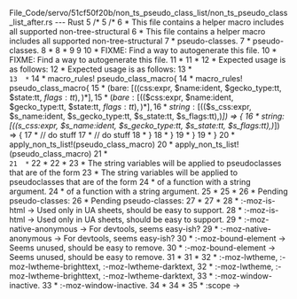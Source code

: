 File_Code/servo/51cf50f20b/non_ts_pseudo_class_list/non_ts_pseudo_class_list_after.rs --- Rust
 5 /*                                                                                                                                                         5 /*
 6  * This file contains a helper macro includes all supported non-tree-structural                                                                            6  * This file contains a helper macro includes all supported non-tree-structural
 7  * pseudo-classes.                                                                                                                                         7  * pseudo-classes.
 8  *                                                                                                                                                         8  *
 9                                                                                                                                                            9 
10  * FIXME: Find a way to autogenerate this file.                                                                                                           10  * FIXME: Find a way to autogenerate this file.
11  *                                                                                                                                                        11  *
12  * Expected usage is as follows:                                                                                                                          12  * Expected usage is as follows:
13  * ```                                                                                                                                                    13  * ```
14  * macro_rules! pseudo_class_macro{                                                                                                                       14  * macro_rules! pseudo_class_macro{
15  *     (bare: [$(($css:expr, $name:ident, $gecko_type:tt, $state:tt, $flags:tt),)*],                                                                      15  *     (bare: [$(($css:expr, $name:ident, $gecko_type:tt, $state:tt, $flags:tt),)*],
16  *      string: [$(($s_css:expr, $s_name:ident, $s_gecko_type:tt, $s_state:tt, $s_flags:tt),)*]) => {                                                     16  *      string: [$(($s_css:expr, $s_name:ident, $s_gecko_type:tt, $s_state:tt, $s_flags:tt),)*]) => {
17  *         // do stuff                                                                                                                                    17  *         // do stuff
18  *     }                                                                                                                                                  18  *     }
19  * }                                                                                                                                                      19  * }
20  * apply_non_ts_list!(pseudo_class_macro)                                                                                                                 20  * apply_non_ts_list!(pseudo_class_macro)
21  * ```                                                                                                                                                    21  * ```
22  *                                                                                                                                                        22  *
23  * The string variables will be applied to pseudoclasses that are of the form                                                                             23  * The string variables will be applied to pseudoclasses that are of the form
24  * of a function with a string argument.                                                                                                                  24  * of a function with a string argument.
25  *                                                                                                                                                        25  *
26  * Pending pseudo-classes:                                                                                                                                26  * Pending pseudo-classes:
27  *                                                                                                                                                        27  *
28  *  :-moz-is-html -> Used only in UA sheets, should be easy to support.                                                                                   28  *  :-moz-is-html -> Used only in UA sheets, should be easy to support.
29  *  :-moz-native-anonymous -> For devtools, seems easy-ish?                                                                                               29  *  :-moz-native-anonymous -> For devtools, seems easy-ish?
30  *  :-moz-bound-element -> Seems unused, should be easy to remove.                                                                                        30  *  :-moz-bound-element -> Seems unused, should be easy to remove.
31  *                                                                                                                                                        31  *
32  *  :-moz-lwtheme, :-moz-lwtheme-brighttext, :-moz-lwtheme-darktext,                                                                                      32  *  :-moz-lwtheme, :-moz-lwtheme-brighttext, :-moz-lwtheme-darktext,
33  *  :-moz-window-inactive.                                                                                                                                33  *  :-moz-window-inactive.
34  *                                                                                                                                                        34  *
35  *  :scope -> <style scoped>, pending discussion.                                                                                                         35  *  :scope -> <style scoped>, pending discussion.
36  *                                                                                                                                                        36  *
37  * This follows the order defined in layout/style/nsCSSPseudoClassList.h when                                                                             37  * This follows the order defined in layout/style/nsCSSPseudoClassList.h when
38  * possible.                                                                                                                                              38  * possible.
39  *                                                                                                                                                        39  *
40  * $gecko_type can be either "_" or an ident in Gecko's CSSPseudoClassType.                                                                               40  * $gecko_type can be either "_" or an ident in Gecko's CSSPseudoClassType.
41  * $state can be either "_" or an expression of type ElementState.                                                                                        41  * $state can be either "_" or an expression of type ElementState.  If present,
..                                                                                                                                                           42  *        the semantics are that the pseudo-class matches if any of the bits in
..                                                                                                                                                           43  *        $state are set on the element.
42  * $flags can be either "_" or an expression of type NonTSPseudoClassFlag,                                                                                44  * $flags can be either "_" or an expression of type NonTSPseudoClassFlag,
43  * see selector_parser.rs for more details.                                                                                                               45  * see selector_parser.rs for more details.
44  */                                                                                                                                                       46  */

